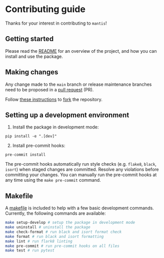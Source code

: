 # Contributing guide

Thanks for your interest in contributing to `mantis`!

## Getting started

Please read the [README](./README.md) for an overview of the project,
and how you can install and use the package.

## Making changes

Any change made to the `main` branch or release maintenance branches
need to be proposed in a [pull request](https://github.com/czbiohub/mantis/pulls) (PR).

Follow [these instructions](https://docs.github.com/en/get-started/quickstart/fork-a-repo)
to [fork](https://github.com/czbiohub/mantis/fork) the repository.

## Setting up a development environment

1. Install the package in development mode:

```
pip install -e ".[dev]"
```

2. Install pre-commit hooks:

```
pre-commit install
```

The pre-commit hooks automatically run style checks (e.g. `flake8`, `black`, `isort`) when staged changes are committed. Resolve any violations before committing your changes. You can manually run the pre-commit hooks at any time using the `make pre-commit` command.

## Makefile

A [makefile](Makefile) is included to help with a few basic development commands. Currently, the following commands are available:

```sh
make setup-develop # setup the package in development mode
make uninstall # uninstall the package
make check-format # run black and isort format check
make format # run black and isort formatting
make lint # run flark8 linting
make pre-commit # run pre-commit hooks on all files
make test # run pytest
```
